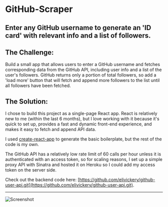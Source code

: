 # GitHub-Scraper

## Enter any GitHub username to generate an 'ID card' with relevant info and a list of followers.

## The Challenge:
Build a small app that allows users to enter a GitHub username and fetches corresponding data from the GitHub API, including user info and a list of the user's followers.  GitHub returns only a portion of total followers, so add a 'load more' button that will fetch and append more followers to the list until all followers have been fetched.


## The Solution:

I chose to build this project as a single-page React app.  React is relatively new to me (within the last 6 months), but I love working with it because it's quick to set up, provides a fast and dynamic front-end experience, and makes it easy to fetch and append API data.

I used [create-react-app](https://github.com/facebookincubator/create-react-app) to generate the basic boilerplate, but the rest of the code is my own.

The GitHub API has a relatively low rate limit of 60 calls per hour unless it is authenticated with an access token, so for scaling reasons, I set up a simple proxy API with Sinatra and hosted it on Heroku so I could add my access token on the server side.

Check out the backend code here: [https://github.com/elivickery/github-user-api.git](https://github.com/elivickery/github-user-api.git).

-----------

![Screenshot](https://github.com/elivickery/github-scraper/blob/master/XwO1JnPjfc.gif?raw=true)

